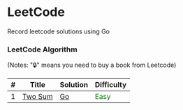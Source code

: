 # LeetCode

Record leetcode solutions using Go

### LeetCode Algorithm

(Notes: "🔒" means you need to buy a book from Leetcode)


| # | Title                                            | Solution                        | Difficulty                    |
|---|--------------------------------------------------|---------------------------------|-------------------------------|
|1| [Two Sum](https://leetcode.cn/problems/two-sum/) | [Go](./alg/go/twoSum/twoSum.go) | <font color=green>Easy</font> |
